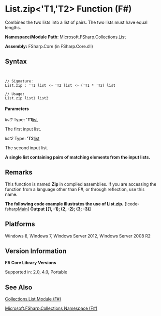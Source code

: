 # List.zip<'T1,'T2> Function (F#)

Combines the two lists into a list of pairs. The two lists must have equal lengths.

**Namespace/Module Path:** Microsoft.FSharp.Collections.List

**Assembly:** FSharp.Core (in FSharp.Core.dll)


## Syntax


```


// Signature:
List.zip : 'T1 list -> 'T2 list -> ('T1 * 'T2) list

// Usage:
List.zip list1 list2

```



#### Parameters
*list1*
Type: **'T1**[list](http://msdn.microsoft.com/en-us/library/c627b668-477b-4409-91ed-06d7f1b3e4a7)


The first input list.


*list2*
Type: **'T2**[list](http://msdn.microsoft.com/en-us/library/c627b668-477b-4409-91ed-06d7f1b3e4a7)


The second input list.



**A single list containing pairs of matching elements from the input lists.**
## Remarks
This function is named **Zip** in compiled assemblies. If you are accessing the function from a language other than F#, or through reflection, use this name.

**The following code example illustrates the use of List.zip.**
[!code-fsharp[Main](snippets/fslists/snippet13.fs)]
**Output**
**[(1, -1); (2, -2); (3; -3)]**
## Platforms
Windows 8, Windows 7, Windows Server 2012, Windows Server 2008 R2


## Version Information
**F# Core Library Versions**

Supported in: 2.0, 4.0, Portable




## See Also
[Collections.List Module &#40;F&#35;&#41;](Collections.List-Module-%28FSharp%29.md)

[Microsoft.FSharp.Collections Namespace &#40;F&#35;&#41;](Microsoft.FSharp.Collections-Namespace-%28FSharp%29.md)

